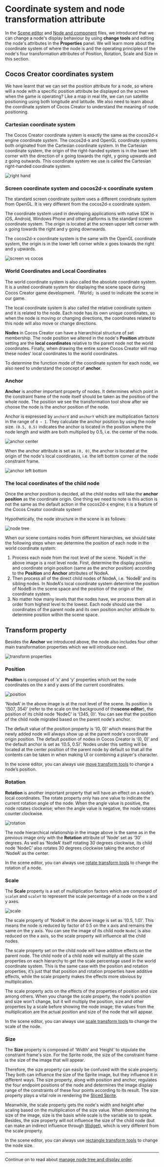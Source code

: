 # Coordinate system and node transformation attribute

In the [Scene editor](../getting-started/basics/editor-panels/scene.md) and [Node and component](node-component.md) files, we introduced that we can change a node's display behaviour by using **change tools** and editing the node's attributes in the **Properties** panel. We will learn more about the coordinate system of where the node is and the operating principles of the node's four transformation attributes of Position, Rotation, Scale and Size in this section.

## Cocos Creator coordinates system

We have learnt that we can set the position attribute for a node, so where will a node with a specific position attribute be displayed on the screen when the game is operating? Like a map in real life, we can run satellite positioning using both longitude and latitude. We also need to learn about the coordinate system of Cocos Creator to understand the meaning of node positioning.

### Cartesian coordinate system

The Cocos Creator coordinate system is exactly the same as the cocos2d-x engine coordinate system. The cocos2d-x and OpenGL coordinate systems both originated from the Cartesian coordinate system. In the Cartesian coordinate system, the origin of the right-handed system is in the lower left corner with the direction of x going towards the right, y going upwards and z going outwards. This coordinate system we use is called the Cartesian right-handed coordinate system.

![right hand](transform/right_hand.png)

### Screen coordinate system and cocos2d-x coordinate system

The standard screen coordinate system uses a different coordinate system from OpenGL. It is very different from the cocos2d-x coordinate system.

The coordinate system used in developing applications with native SDK in iOS, Android, Windows Phone and other platforms is the standard screen coordinate system. The origin is located at the screen upper left corner with x going towards the right and y going downwards.

The cocos2d-x coordinate system is the same with the OpenGL coordinate system, the origin is in the lower left corner while x goes towards the right and y upwards.

![screen vs cocos](transform/screen_vs_world.png)

### World Coordinates and Local Coordinates

The world coordinate system is also called the absolute coordinate system. It is a united coordinate system for displaying the scene space during Cocos Creator game development.「World」is used to indicate the scene in our game.

The local coordinate system is also called the relative coordinate system and it is related to the node. Each node has its own unique coordinates, so when the node is moving or changing directions, the coordinates related to this node will also move or change directions.

**Nodes** in Cocos Creator can have a hierarchical structure of set membership. The node position we altered in the node's **Position** attribute setting are the **local coordinates** relative to the parent node not the world coordinates. Finally, when drawing the entire scene Cocos Creator will map these nodes' local coordinates to the world coordinates.

To determine the function mode of the coordinate system for each node, we also need to understand the concept of **anchor**.

### Anchor

**Anchor** is another important property of nodes. It determines which point in the constraint frame of the node itself should be taken as the position of the whole node. The position we see the transformation tool show after we choose the node is the anchor position of the node.

Anchor is expressed by `anchorX` and `anchorY` which are multiplication factors in the range of `0 ~ 1`. They calculate the anchor position by using the node size. `(0.5, 0.5)` indicates the anchor is located in the position where the node length and width are both multiplied by 0.5, i.e. the center of the node.

![anchor center](transform/anchor_center.png)

When the anchor attribute is set as `(0, 0)`, the anchor is located at the origin of the node's local coordinates, i.e. the left bottom corner of the node constraint frame.

![anchor left bottom](transform/anchor_left_bottom.png)


### The local coordinates of the child node

Once the anchor position is decided, all the child nodes will take the **anchor position** as the coordinate origin. One thing we need to note is this action is not the same as the default action in the cocos2d-x engine; it is a feature of the Cocos Creator coordinate system!

Hypothetically, the node structure in the scene is as follows:

![node tree](transform/node_tree.png)

When our scene contains nodes from different hierarchies, we should take the following steps when we determine the position of each node in the world coordinate system:

1. Process each node from the root level of the scene. ‘NodeA’ in the above image is a root level node. First, determine the display position and coordinate origin position (same as the anchor position) according to the **Position** and **Anchor** attributes of NodeA.
2. Then process all of the direct child nodes of NodeA, i.e. ‘NodeB’ and its sibling nodes. In NodeA's local coordinate system determine the position of NodeB in the scene space and the position of the origin of the coordinate system.
3. No matter how many levels that the nodes have, we process them all in order from highest level to the lowest. Each node should use the coordinates of the parent node and its own position anchor attribute to determine position within the scene space.

## Transform property

Besides the **Anchor** we introduced above, the node also includes four other main transformation properties which we will introduce next.

![transform properties](transform/transform_properties.png)

### Position

**Position** is composed of ‘x’ and ‘y’ properties which set the node coordinates on the x and y axes of the current coordinates.

![position](transform/position.png)

‘NodeA’ in the above image is at the root level of the scene. Its position is ‘(507, 354)’ (refer to the scale on the background of the**scene editor**), the position of its child node ‘NodeC’ is ‘(345, 0)’. You can see that the position of the child node migrated based on the parent node's anchor.

The default value of the position property is ‘(0, 0)’ which means that the newly added node will always show up at the parent node's coordinate origin position. The default position of nodes in Cocos Creator is ‘(0, 0)’ and the default anchor is set as ‘(0.5, 0.5)’. Nodes under this setting will be located at the center position of the parent node by default so that all the contents can be taken in when making UI or combining a player's character.

In the scene editor, you can always use [move transform tools](../getting-started/basics/editor-panels/scene.md#--9) to change a node’s position.

### Rotation

**Rotation** is another important property that will have an effect on a node’s local coordinates. The rotate property only has one value to indicate the current rotation angle of the node. When the angle value is positive, the node rotates clockwise; when the angle value is negative, the node rotates counter clockwise.

![rotation](transform/rotation.png)

The node hierarchical relationship in the image above is the same as in the previous image only with the **Rotation** attribute of ‘Node’ set as ‘30’ degrees. As well as ‘NodeA’ itself rotating 30 degrees clockwise, its child node ‘NodeC’ also rotates 30 degrees clockwise taking the anchor of ‘NodeA’ as the center.

In the scene editor, you can always use [rotate transform tools](../getting-started/basics/editor-panels/scene.md#--10) to change the rotation of a node.

### Scale

The **Scale** property is a set of multiplication factors which are composed of `scaleX` and `scaleY` to represent the scale percentage  of a node on the x and y axes.

![scale](transform/scale.png)

The scale property of ‘NodeA’ in the above image is set as ‘(0.5, 1.0)’. This means the node is reduced by factor of 0.5 on the x axis and remains the same on the y axis. You can see the image of its child node `NodeC` is also reduced on the x axis, so the scale property will influence all the child nodes.

The scale property set on the child node will have additive effects on the parent node. The child node of a child node will multiply all the scale properties on each hierarchy to get the scale percentage used in the world coordinate system. This is the same case with the position and rotation properties, it’s just that that position and rotation properties have additive effects, while the scale property makes the effects more obvious by multiplication.

The scale property acts on the effects of the properties of position and size among others. When you change the scale property, the node's position and size won't change, but it will multiply the position, size and other properties by a scale before showing the node image; the values from the multiplication are the actual position and size of the node that will appear.

In the scene editor, you can always use [scale transform tools](../getting-started/basics/editor-panels/scene.md#--11) to change the scale of the node.

### Size

The **Size** property is composed of ‘Width’ and ‘Height’ to stipulate the constraint frame's size. For the Sprite node, the size of the constraint frame is the size of the image that will appear.

Therefore, the size property can easily be confused with the scale property. They both can influence the size of the Sprite image, but they influence it in different ways. The size property, along with position and anchor, regulates the four endpoint positions of the node and determines the image display range of the constraints of these four points according to its result. The size property plays a vital role in rendering the [Sliced Sprite](../ui/sliced-sprite.md).

Meanwhile, the scale property gets the node's width and height after scaling based on the multiplication of the size value. When determining the size of the image, size is the basis while scale is the variable so to speak. Besides, the size property will not influence the size of the child node (but can make an indirect influence through [Widget](../ui/widget-align.md)), which is very different from the scale property.

In the scene editor, you can always use [rectangle transform tools](../getting-started/basics/editor-panels/scene.md#--11) to change the node size.

---

Continue on to read about [manage node tree and display order](node-tree.md).
